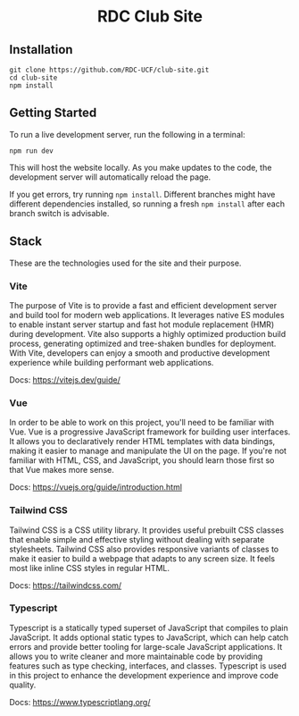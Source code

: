 <h1 align="center">
  RDC Club Site
</h1>

## Installation

```shell
git clone https://github.com/RDC-UCF/club-site.git
cd club-site
npm install
```

## Getting Started

To run a live development server, run the following in a terminal:

```shell
npm run dev
```

This will host the website locally. As you make updates to the
code, the development server will automatically reload the page.

If you get errors, try running `npm install`. Different branches might have
different dependencies installed, so running a fresh `npm install` after each
branch switch is advisable.

## Stack

These are the technologies used for the site and their purpose.

### Vite

The purpose of Vite is to provide a fast and efficient development server and build tool for modern web applications. It leverages native ES modules to enable instant server startup and fast hot module replacement (HMR) during development. Vite also supports a highly optimized production build process, generating optimized and tree-shaken bundles for deployment. With Vite, developers can enjoy a smooth and productive development experience while building performant web applications.

Docs: https://vitejs.dev/guide/

### Vue

In order to be able to work on this project, you'll need to be familiar with
Vue. Vue is a progressive JavaScript framework for building user interfaces. It allows you to declaratively render HTML templates with data bindings, making it easier to manage and manipulate the UI on the page. If you're not familiar with HTML, CSS, and JavaScript, you should learn those first so that Vue makes more sense.

Docs: https://vuejs.org/guide/introduction.html

### Tailwind CSS

Tailwind CSS is a CSS utility library. It provides useful prebuilt CSS classes
that enable simple and effective styling without dealing with separate
stylesheets. Tailwind CSS also provides responsive variants of classes to make
it easier to build a webpage that adapts to any screen size. It feels most like
inline CSS styles in regular HTML.

Docs: https://tailwindcss.com/

### Typescript

Typescript is a statically typed superset of JavaScript that compiles to plain JavaScript. It adds optional static types to JavaScript, which can help catch errors and provide better tooling for large-scale JavaScript applications. It allows you to write cleaner and more maintainable code by providing features such as type checking, interfaces, and classes. Typescript is used in this project to enhance the development experience and improve code quality.

Docs: https://www.typescriptlang.org/

